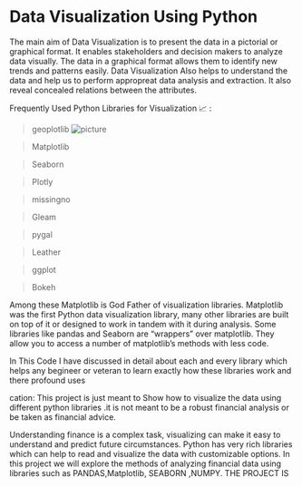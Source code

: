 #  Data Visualization Using Python

The main aim of Data Visualization is to present the data in a pictorial or graphical format. It enables stakeholders and decision makers to analyze data visually. The data in a graphical format allows them to identify new trends and patterns easily.
Data Visualization Also helps to understand the data and help us to perform appropreat data analysis and extraction. It also reveal concealed relations between the attributes.

Frequently Used Python Libraries for Visualization :chart_with_upwards_trend: :

> geoplotlib
![picture](https://www.google.com/url?sa=i&url=https%3A%2F%2Fmatplotlib.org%2F&psig=AOvVaw3cGWzHKbBRI6am9JPZUUwt&ust=1594999736592000&source=images&cd=vfe&ved=0CAIQjRxqFwoTCLib_ZiL0uoCFQAAAAAdAAAAABAD)

> Matplotlib

> Seaborn

> Plotly

> missingno

> Gleam

> pygal

> Leather

> ggplot

> Bokeh

Among these Matplotlib is God Father of visualization libraries. Matplotlib was the first Python data visualization library, many other libraries are built on top of it or designed to work in tandem with it during analysis. Some libraries like pandas and Seaborn are “wrappers” over matplotlib. They allow you to access a number of matplotlib’s methods with less code.

In This Code I have discussed in detail about each and every library which helps any begineer or veteran to learn exactly how these libraries work and there profound uses 

 cation: This project is just meant to Show how to visualize the data using different python libraries .it is not meant to be a robust financial analysis or be taken as financial advice.

Understanding finance is a complex task, visualizing can make it easy to understand and predict future circumstances. Python has very rich libraries which can help to read and visualize the data with customizable options. In this project we will explore the methods of analyzing financial data using libraries such as PANDAS,Matplotlib, SEABORN ,NUMPY. THE PROJECT IS 
